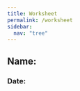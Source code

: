 ```yaml
---
title: Worksheet
permalink: /worksheet
sidebar:
  nav: "tree"
---
```


## Name:

### Date:

<script type="text/javascript">

  var myData = localStorage['token'];
  localStorage.removeItem( 'token' ); // Clear the localStorage
  var textArray = myData.split(',');
  var firstData = textArray[0];
  var secondData = textArray[1];
  var q_num = 2;

  function makeworksheet() {
    for (var i = 0; i < secondData; i++) {
      populateQuestion(i);
    }
  }

  function populateQuestion(id_num) {

      worksheet = document.getElementById('date');
      evaluation_bumper = document.createElement("DIV");
      evaluation_bumper.setAttribute("class", "bumper");
      evaluation_bumper.setAttribute("id", "evaluation_bumper" + id_num);

      evaluation_title_bumper = document.createElement("DIV");
      evaluation_title_bumper.setAttribute("class", "bumper");
      evaluation_title_bumper.setAttribute("id","evaluation_title_bumper" +id_num);
      evaluation_num = document.createElement("TEXT");
      evaluation_num.setAttribute("id", "evaluation_num" + id_num)
      evaluation_num.setAttribute("value","1");
      evaluation_num.setAttribute("style","font-family:Fredoka One");
      evaluation_num.innerHTML = "Evaluation #";
      evaluation_title_bumper.appendChild(evaluation_num);
      evaluation_bumper.appendChild(evaluation_title_bumper);

      evaluation_image_bumper = document.createElement("DIV");
      evaluation_image_bumper.setAttribute("class", "bumper");
      evaluation_image = document.createElement("IMG");
      evaluation_image.setAttribute("id", "evaluation_image" + id_num);
      evaluation_image.setAttribute("src", "/cs2mulch/assets/images/gsort10.png");
      evaluation_image.setAttribute("alt", "test image");
      evaluation_image_bumper.appendChild(evaluation_image);
      evaluation_title_bumper.after(evaluation_image_bumper);

      evaluation_question_bumper = document.createElement("DIV");
      evaluation_question_bumper.setAttribute("class", "bumper");
      evaluation_question_bumper.setAttribute("id","evaluation_question_bumper" + id_num);
      evaluation_question = document.createElement("TEXT");
      evaluation_question.setAttribute("id","evaluation_question" + id_num);
      evaluation_question.setAttribute("style","font-family:Fredoka One");
      evaluation_question_bumper.appendChild(evaluation_question);
      evaluation_image_bumper.after(evaluation_question_bumper);

      checkbox_form = document.createElement("FORM");
      for (i = 1; i < 5; i++){
        temp_bumper = document.createElement("DIV");
        temp_bumper.setAttribute("class", "bumper");
        temp_choice = document.createElement("INPUT")
        temp_choice.setAttribute("type", "checkbox");
        temp_choice.setAttribute("style", "width:20px;height:20px; accent-color: #277214");
        temp_choice.setAttribute("onclick","onlyOne(this.id)");
        temp_choice.setAttribute("id", "choice_" + i + "" + id_num);
        temp_choice.setAttribute("value", "Choice " + i + "" + id_num);
        temp_choice.setAttribute("class", "choice" + id_num);
        label_temp_choice = document.createElement("LABEL");
        label_temp_choice.setAttribute("for", "choice_" + i + "" + id_num);
        label_temp_choice.setAttribute("class", "choice_label" + id_num);
        label_temp_choice.innerHTML = "Choice " + i;
        temp_bumper.appendChild(temp_choice);
        temp_bumper.appendChild(label_temp_choice);
        checkbox_form.appendChild(temp_bumper);
      }
      evaluation_question_bumper.after(checkbox_form);

      if (id_num == 0) {
        worksheet.after(evaluation_bumper);
      }else {
        temp = id_num - 1;
        previous_bumper = document.getElementById("evaluation_bumper" + temp);
        if (previous_bumper == null){
          alert("8==D");
        }
        previous_bumper.after(evaluation_bumper);
      }
      newEvaluation(id_num);

  }

  function newEvaluation(id_num) {
    fetch("/cs2mulch/assets/evaluations/testevaluation.txt")
    .then((res) => res.text())
    .then((text) => {
      var textArray = text.split('&');
      var question = textArray[id_num+2];
      var questionArray = question.split('{}');
      var temp_q_num = id_num + 1;
      document.getElementById("evaluation_num" + id_num).value = temp_q_num;
      document.getElementById("evaluation_num" + id_num).innerHTML = "Evaluation #" + temp_q_num;
      document.getElementById("evaluation_image" + id_num).src = questionArray[1];
      document.getElementById("evaluation_question" + id_num).innerHTML = questionArray[2];
      var choices = document.getElementsByClassName("choice" + id_num);
      var choice_labels = document.getElementsByClassName("choice_label" +id_num);
      for (var i = 0, length = choices.length; i < length; i++) {
        choices[i].innerHTML = questionArray[i+3];
        choices[i].value = questionArray[i+3];
        choice_labels[i].style.color = "black";
        choice_labels[i].innerHTML = questionArray[i+3];
      }
    })
    .catch((e) => console.error(e));
  }



  window.onload = makeworksheet();


</script>
